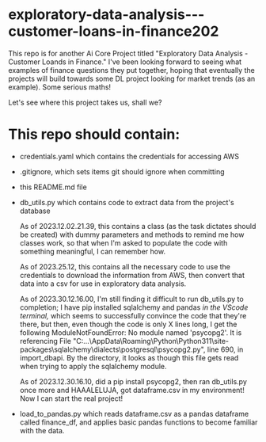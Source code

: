 # exploratory-data-analysis---customer-loans-in-finance202


This repo is for another Ai Core Project titled "Exploratory Data 
Analysis - Customer Loands in Finance." I've been looking forward to 
seeing what examples of finance questions they put together, hoping that 
eventually the projects will build towards some DL project looking for 
market trends (as an example). Some serious maths!

Let's see where this project takes us, shall we?

# This repo should contain: 
- credentials.yaml which contains the credentials for accessing AWS

- .gitignore, which sets items git should ignore when committing 

- this README.md file 

- db_utils.py which contains code to extract data from the project's database 

	As of 2023.12.02.21.39, this contains a class (as the task dictates should be created) with dummy parameters and methods to remind me how classes work, so that when I'm asked to populate the code with something meaningful, I can remember how.

	As of 2023.25.12, this contains all the necessary code to use the credentials to download the information from AWS, then convert that data into a csv for use in exploratory data analysis. 

	As of 2023.30.12.16.00, I'm still finding it difficult to run db_utils.py to completion; I have pip installed sqlalchemy and pandas *in the VScode terminal,* which seems to successfully convince the code that they're there, but then, even though the code is only X lines long, I get the following ModuleNotFoundError: No module named 'psycopg2'. It is referencing File "C:...\AppData\Roaming\Python\Python311\site-packages\sqlalchemy\dialects\postgresql\psycopg2.py", line 690, in import_dbapi. By the directory, it looks as though this file gets read when trying to apply the sqlalchemy module.  

	As of 2023.12.30.16.10, did a pip install psycopg2, then ran db_utils.py once more and HAAALELUJA, got dataframe.csv in my environment! Now I can start the real project! 

- load_to_pandas.py which reads dataframe.csv as a pandas dataframe called finance_df, and applies basic pandas functions to become familiar with the data. 


